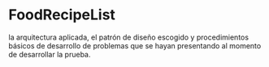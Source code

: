 # FoodRecipeList

la arquitectura aplicada, el patrón de diseño escogido y
procedimientos básicos de desarrollo de problemas que se hayan presentando al momento de
desarrollar la prueba.